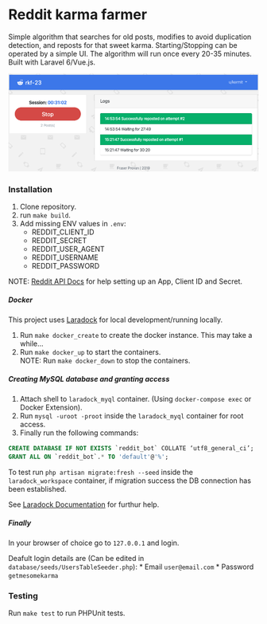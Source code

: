 # Reddit karma farmer

Simple algorithm that searches for old posts, modifies to avoid duplication detection, and reposts for that sweet karma. Starting/Stopping can be operated by a simple UI. The algorithm will run once every 20-35 minutes. Built with Laravel 6/Vue.js.

![showcase](https://raw.githubusercontent.com/FraserProvan2/reddit-karma-farmer/master/public/img/showcase.png?token=AGCASLOMF2X7NTK2ZYYZGOC6AYRQS)

### Installation
1. Clone repository.
2. run `make build`.
3. Add missing ENV values in `.env`:
    * REDDIT_CLIENT_ID
    * REDDIT_SECRET
    * REDDIT_USER_AGENT
    * REDDIT_USERNAME
    * REDDIT_PASSWORD
    
NOTE: [Reddit API Docs](https://github.com/reddit-archive/reddit/wiki/oauth2) for help setting up an App, Client ID and Secret.

##### Docker
This project uses [Laradock](https://laradock.io/) for local development/running locally.

1. Run `make docker_create` to create the docker instance. This may take a while...
2. Run `make docker_up` to start the containers.
<br />NOTE: Run `make docker_down` to stop the containers. 

##### Creating MySQL database and granting access
1. Attach shell to `laradock_myql` container. (Using `docker-compose exec` or Docker Extension).
2. Run `mysql -uroot -proot` inside the `laradock_myql` container for root access.
3. Finally run the following commands:

```sql
CREATE DATABASE IF NOT EXISTS `reddit_bot` COLLATE ‘utf8_general_ci’;
GRANT ALL ON `reddit_bot`.* TO 'default'@'%';
```

To test run `php artisan migrate:fresh --seed` inside the `laradock_workspace` container, if migration success the DB connection has been established.

See [Laradock Documentation](https://laradock.io/documentation/#create-multiple-databases-mysql) for furthur help. 

##### Finally
In your browser of choice go to `127.0.0.1` and login.

Deafult login details are (Can be edited in `database/seeds/UsersTableSeeder.php`):
    * Email `user@email.com`
    * Password `getmesomekarma`
   
### Testing
Run `make test` to run PHPUnit tests.
